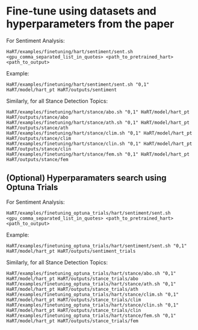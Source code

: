 # Fine-tune using datasets and hyperparameters from the paper

For Sentiment Analysis:
```
HaRT/examples/finetuning/hart/sentiment/sent.sh <gpu_comma_separated_list_in_quotes> <path_to_pretrained_hart> <path_to_output>
```
Example:
```
HaRT/examples/finetuning/hart/sentiment/sent.sh "0,1" HaRT/model/hart_pt HaRT/outputs/sentiment
```

Similarly, for all Stance Detection Topics:
```
HaRT/examples/finetuning/hart/stance/abo.sh "0,1" HaRT/model/hart_pt HaRT/outputs/stance/abo
HaRT/examples/finetuning/hart/stance/ath.sh "0,1" HaRT/model/hart_pt HaRT/outputs/stance/ath
HaRT/examples/finetuning/hart/stance/clim.sh "0,1" HaRT/model/hart_pt HaRT/outputs/stance/clim
HaRT/examples/finetuning/hart/stance/clin.sh "0,1" HaRT/model/hart_pt HaRT/outputs/stance/clin
HaRT/examples/finetuning/hart/stance/fem.sh "0,1" HaRT/model/hart_pt HaRT/outputs/stance/fem
```




## (Optional) Hyperparamaters search using Optuna Trials

For Sentiment Analysis:
```
HaRT/examples/finetuning_optuna_trials/hart/sentiment/sent.sh <gpu_comma_separated_list_in_quotes> <path_to_pretrained_hart> <path_to_output>
```
Example:
```
HaRT/examples/finetuning_optuna_trials/hart/sentiment/sent.sh "0,1" HaRT/model/hart_pt HaRT/outputs/sentiment_trials
```

Similarly, for all Stance Detection Topics:
```
HaRT/examples/finetuning_optuna_trials/hart/stance/abo.sh "0,1" HaRT/model/hart_pt HaRT/outputs/stance_trials/abo
HaRT/examples/finetuning_optuna_trials/hart/stance/ath.sh "0,1" HaRT/model/hart_pt HaRT/outputs/stance_trials/ath
HaRT/examples/finetuning_optuna_trials/hart/stance/clim.sh "0,1" HaRT/model/hart_pt HaRT/outputs/stance_trials/clim
HaRT/examples/finetuning_optuna_trials/hart/stance/clin.sh "0,1" HaRT/model/hart_pt HaRT/outputs/stance_trials/clin
HaRT/examples/finetuning_optuna_trials/hart/stance/fem.sh "0,1" HaRT/model/hart_pt HaRT/outputs/stance_trials/fem

```

